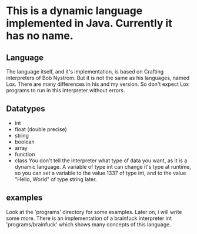 # This is a dynamic language implemented in Java. Currently it has no name.

## Language
The language itself, and it's implementation, is based on Crafting interpreters of Bob Nystrom. But it is not the same as his languages, named Lox. There are many differences in his and my version. So don't expect Lox programs to run in this interpreter without errors.

## Datatypes
* int
* float (double precise)
* string
* boolean
* array
* function
* class
You don't tell the interpreter what type of data you want, as it is a dynamic language. A variable of type int can change it's type at runtime, so you can set a variable to the value 1337 of type int, and to the value "Hello, World" of type string later.

## examples
Look at the 'programs' directory for some examples. Later on, i will write some more.
There is an implementation of a brainfuck interpreter int 'programs/brainfuck' which shows many concepts of this language.
